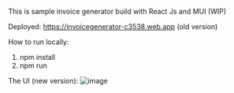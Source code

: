 This is sample invoice generator build with React Js and MUI (WIP)

Deployed: https://invoicegenerator-c3538.web.app (old version)

How to run locally:
  1. npm install
  2. npm run




The UI (new version):
![image](https://github.com/Baizura-cloud/Invoice_generator/assets/53967791/4de4c627-b3f9-4f42-a804-fd28943299a2)
